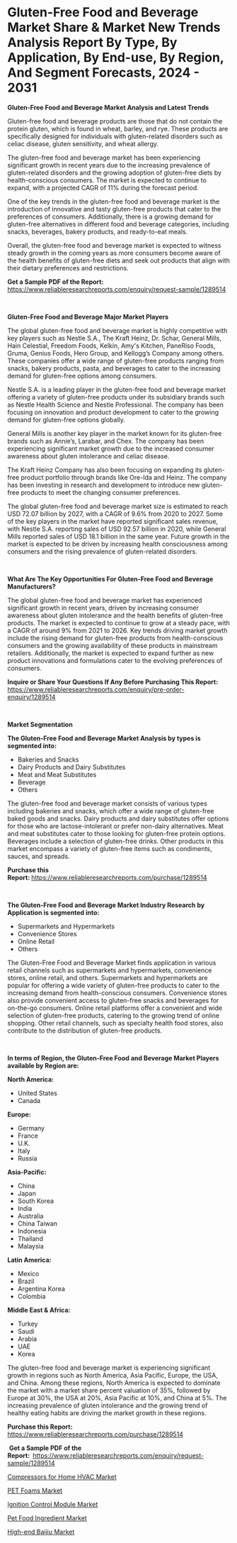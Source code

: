 <p><h1>Gluten-Free Food and Beverage Market Share & Market New Trends Analysis Report By Type, By Application, By End-use, By Region, And Segment Forecasts, 2024 - 2031</h1></p><p><strong>Gluten-Free Food and Beverage Market Analysis and Latest Trends</strong></p>
<p><p>Gluten-free food and beverage products are those that do not contain the protein gluten, which is found in wheat, barley, and rye. These products are specifically designed for individuals with gluten-related disorders such as celiac disease, gluten sensitivity, and wheat allergy.</p><p>The gluten-free food and beverage market has been experiencing significant growth in recent years due to the increasing prevalence of gluten-related disorders and the growing adoption of gluten-free diets by health-conscious consumers. The market is expected to continue to expand, with a projected CAGR of 11% during the forecast period.</p><p>One of the key trends in the gluten-free food and beverage market is the introduction of innovative and tasty gluten-free products that cater to the preferences of consumers. Additionally, there is a growing demand for gluten-free alternatives in different food and beverage categories, including snacks, beverages, bakery products, and ready-to-eat meals.</p><p>Overall, the gluten-free food and beverage market is expected to witness steady growth in the coming years as more consumers become aware of the health benefits of gluten-free diets and seek out products that align with their dietary preferences and restrictions.</p></p>
<p><strong>Get a Sample PDF of the Report:&nbsp;</strong> <a href="https://www.reliableresearchreports.com/enquiry/request-sample/1289514">https://www.reliableresearchreports.com/enquiry/request-sample/1289514</a></p>
<p>&nbsp;</p>
<p><strong>Gluten-Free Food and Beverage Major Market Players</strong></p>
<p><p>The global gluten-free food and beverage market is highly competitive with key players such as Nestle S.A., The Kraft Heinz, Dr. Schar, General Mills, Hain Celestial, Freedom Foods, Kelkin, Amy's Kitchen, PaneRiso Foods, Gruma, Genius Foods, Hero Group, and Kellogg’s Company among others. These companies offer a wide range of gluten-free products ranging from snacks, bakery products, pasta, and beverages to cater to the increasing demand for gluten-free options among consumers.</p><p>Nestle S.A. is a leading player in the gluten-free food and beverage market offering a variety of gluten-free products under its subsidiary brands such as Nestle Health Science and Nestle Professional. The company has been focusing on innovation and product development to cater to the growing demand for gluten-free options globally.</p><p>General Mills is another key player in the market known for its gluten-free brands such as Annie’s, Larabar, and Chex. The company has been experiencing significant market growth due to the increased consumer awareness about gluten intolerance and celiac disease.</p><p>The Kraft Heinz Company has also been focusing on expanding its gluten-free product portfolio through brands like Ore-Ida and Heinz. The company has been investing in research and development to introduce new gluten-free products to meet the changing consumer preferences.</p><p>The global gluten-free food and beverage market size is estimated to reach USD 72.07 billion by 2027, with a CAGR of 9.6% from 2020 to 2027. Some of the key players in the market have reported significant sales revenue, with Nestle S.A. reporting sales of USD 92.57 billion in 2020, while General Mills reported sales of USD 18.1 billion in the same year. Future growth in the market is expected to be driven by increasing health consciousness among consumers and the rising prevalence of gluten-related disorders.</p></p>
<p>&nbsp;</p>
<p><strong>What Are The Key Opportunities For Gluten-Free Food and Beverage Manufacturers?</strong></p>
<p><p>The global gluten-free food and beverage market has experienced significant growth in recent years, driven by increasing consumer awareness about gluten intolerance and the health benefits of gluten-free products. The market is expected to continue to grow at a steady pace, with a CAGR of around 9% from 2021 to 2026. Key trends driving market growth include the rising demand for gluten-free products from health-conscious consumers and the growing availability of these products in mainstream retailers. Additionally, the market is expected to expand further as new product innovations and formulations cater to the evolving preferences of consumers.</p></p>
<p><strong>Inquire or Share Your Questions If Any Before Purchasing This Report:</strong> <a href="https://www.reliableresearchreports.com/enquiry/pre-order-enquiry/1289514">https://www.reliableresearchreports.com/enquiry/pre-order-enquiry/1289514</a></p>
<p>&nbsp;</p>
<p><strong>Market Segmentation</strong></p>
<p><strong>The Gluten-Free Food and Beverage Market Analysis by types is segmented into:</strong></p>
<p><ul><li>Bakeries and Snacks</li><li>Dairy Products and Dairy Substitutes</li><li>Meat and Meat Substitutes</li><li>Beverage</li><li>Others</li></ul></p>
<p><p>The gluten-free food and beverage market consists of various types including bakeries and snacks, which offer a wide range of gluten-free baked goods and snacks. Dairy products and dairy substitutes offer options for those who are lactose-intolerant or prefer non-dairy alternatives. Meat and meat substitutes cater to those looking for gluten-free protein options. Beverages include a selection of gluten-free drinks. Other products in this market encompass a variety of gluten-free items such as condiments, sauces, and spreads.</p></p>
<p><strong>Purchase this Report:&nbsp;</strong><a href="https://www.reliableresearchreports.com/purchase/1289514">https://www.reliableresearchreports.com/purchase/1289514</a></p>
<p>&nbsp;</p>
<p><strong>The Gluten-Free Food and Beverage Market Industry Research by Application is segmented into:</strong></p>
<p><ul><li>Supermarkets and Hypermarkets</li><li>Convenience Stores</li><li>Online Retail</li><li>Others</li></ul></p>
<p><p>The Gluten-Free Food and Beverage Market finds application in various retail channels such as supermarkets and hypermarkets, convenience stores, online retail, and others. Supermarkets and hypermarkets are popular for offering a wide variety of gluten-free products to cater to the increasing demand from health-conscious consumers. Convenience stores also provide convenient access to gluten-free snacks and beverages for on-the-go consumers. Online retail platforms offer a convenient and wide selection of gluten-free products, catering to the growing trend of online shopping. Other retail channels, such as specialty health food stores, also contribute to the distribution of gluten-free products.</p></p>
<p>&nbsp;</p>
<p><strong>In terms of Region, the Gluten-Free Food and Beverage Market Players available by Region are:</strong></p>
<p>
    <p> <strong> North America: </strong>
        <ul>
            <li>United States</li>
            <li>Canada</li>
        </ul>
        </p> 
    <p> <strong> Europe: </strong>
        <ul>
            <li>Germany</li>
            <li>France</li>
            <li>U.K.</li>
            <li>Italy</li>
            <li>Russia</li>
        </ul>
        </p> 
    <p> <strong> Asia-Pacific: </strong>
        <ul>
            <li>China</li>
            <li>Japan</li>
            <li>South Korea</li>
            <li>India</li>
            <li>Australia</li>
            <li>China Taiwan</li>
            <li>Indonesia</li>
            <li>Thailand</li>
            <li>Malaysia</li>
        </ul>
        </p> 
    <p> <strong> Latin America: </strong>
        <ul>
            <li>Mexico</li>
            <li>Brazil</li>
            <li>Argentina Korea</li>
            <li>Colombia</li>
        </ul>
        </p> 
    <p> <strong> Middle East & Africa: </strong>
        <ul>
            <li>Turkey</li>
            <li>Saudi</li>
            <li>Arabia</li>
            <li>UAE</li>
            <li>Korea</li>
        </ul>
    </p>
    </p>
<p><p>The gluten-free food and beverage market is experiencing significant growth in regions such as North America, Asia Pacific, Europe, the USA, and China. Among these regions, North America is expected to dominate the market with a market share percent valuation of 35%, followed by Europe at 30%, the USA at 20%, Asia Pacific at 10%, and China at 5%. The increasing prevalence of gluten intolerance and the growing trend of healthy eating habits are driving the market growth in these regions.</p></p>
<p><strong>Purchase this Report: </strong><a href="https://www.reliableresearchreports.com/purchase/1289514">https://www.reliableresearchreports.com/purchase/1289514</a></p>
<p>&nbsp;<strong>Get a Sample PDF of the Report:&nbsp;&nbsp;</strong><a href="https://www.reliableresearchreports.com/enquiry/request-sample/1289514">https://www.reliableresearchreports.com/enquiry/request-sample/1289514</a></p>
<p><strong></strong></p>
<p><p><a href="https://invited-way-688.notion.site/Compressors-for-Home-HVAC-Market-Challenges-Opportunities-and-Growth-Drivers-and-Major-Market-Pla-42c6cf0c23db406dac58f6f199aea676">Compressors for Home HVAC Market</a></p><p><a href="https://view.publitas.com/reportprime-1/global-pet-foams-market-size-and-market-trends-insights-and-projections-from-2024-to-2031/">PET Foams Market</a></p><p><a href="https://mire-aunt-385.notion.site/Ignition-Control-Module-Market-Share-Market-New-Trends-Analysis-Report-By-Type-By-Application-By-86dec657f8444e7caa9a4496f7f17e70">Ignition Control Module Market</a></p><p><a href="https://view.publitas.com/reportprime-1/pet-food-ingredient-market-size-evaluating-its-market-trends-growth-and-projections-2024-2031/">Pet Food Ingredient Market</a></p><p><a href="https://butternut-bug-553.notion.site/Insights-into-High-end-Baijiu-Market-Size-Analysing-Market-Share-Trends-and-Growth-from-2024-to-2-3fdac474d92e4c9e90503173b888309c">High-end Baijiu Market</a></p></p>